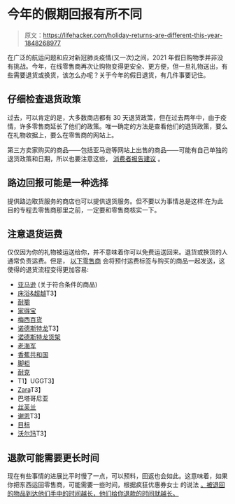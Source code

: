 # 今年的假期回报有所不同

> 原文：<https://lifehacker.com/holiday-returns-are-different-this-year-1848268977>

在广泛的航运问题和应对新冠肺炎疫情(又一次)之间，2021 年假日购物季并非没有挑战。今年，在线零售商再次让购物变得更安全、更方便，但一旦礼物送出，有些需要退货或换货，该怎么办呢？关于今年的假日退货，有几件事要记住。



## 仔细检查退货政策

过去，可以肯定的是，大多数商店都有 30 天退货政策，但在过去两年中，由于疫情，许多零售商延长了他们的政策。唯一确定的方法是查看他们的退货政策，要么在礼物收据上，要么在零售商的网站上。

第三方卖家购买的商品——包括亚马逊等网站上出售的商品——可能有自己单独的退货政策和日期，所以也要注意这些， [消费者报告建议](https://www.consumerreports.org/returns-refunds-exchanges/guide-to-returning-gifts-a8582928649/) 。

## 路边回报可能是一种选择

提供路边取货服务的商店也可以提供退货服务。但不要以为事情总是这样:在为此目的专程去零售商那里之前，一定要和零售商核实一下。

## 注意退货运费

仅仅因为你的礼物被运送给你，并不意味着你可以免费运送回来。退货或换货的人通常负责运费。但是， [以下零售商](https://thekrazycouponlady.com/tips/money/holiday-shopping-returns) 会将预付运费标签与购买的商品一起发送，这使得的退货流程变得更加容易:

*   [亚马逊](https://amzn.to/34m8rhr) (关于符合条件的商品)
*   [床浴&超越](https://www.bedbathandbeyond.com/)T3】
*   [耐嚼](http://www.chewy.com/)
*   [家得宝](https://homedepot.sjv.io/c/13418/505941/8154?subId1=4334138&u=https%3A%2F%2Fwww.homedepot.com%2F)
*   [梅西百货](https://click.linksynergy.com/deeplink?id=ieeCJFIcszE&mid=3184&u1=4334138&murl=https%3A%2F%2Fwww.macys.com%2F)
*   [诺德斯特龙](https://click.linksynergy.com/deeplink?id=ieeCJFIcszE&mid=1237&u1=4334138&murl=https%3A%2F%2Fwww.nordstrom.com%2F)T3】
*   [诺德斯特龙货架](https://www.pjatr.com/t/R0JJSkdNSElCTE1JSEtCRkdFTE5I?sid=4334138&website=164349&url=https%3A%2F%2Fwww.nordstromrack.com%2F)
*   [老海军](https://gap.igs4ds.net/c/13418/821954/5555?subId1=4334138&u=https%3A%2F%2Foldnavy.gap.com%2F)
*   [香蕉共和国](https://gap.igs4ds.net/c/13418/821952/5554?subId1=4334138&u=https%3A%2F%2Fbananarepublic.gap.com%2F)
*   [脚柜](https://www.footlocker.com/)
*   [耐克](https://track.flexlinkspro.com/a.ashx?foid=1047725.A168490&foc=17&fot=9999&fos=1&fobs=4334138&url=https%3A%2F%2Fwww.nike.com%2F)
*   T1】UGGT3】
*   [Zara](https://www.zara.com/us/)T3】
*   巴塔哥尼亚
*   [丝芙兰](https://click.linksynergy.com/deeplink?id=ieeCJFIcszE&mid=2417&u1=4334138&murl=https%3A%2F%2Fwww.sephora.com%2F)
*   [谢恩](https://shareasale.com/r.cfm?b=374756&u=467687&m=39236&urllink=us%2Eshein%2Ecom%2F%3Fref%3Dwww%26rep%3Ddir%26ret%3Dus&afftrack=4334138)T3】
*   [目标](https://goto.target.com/c/13418/79126/2092?subId1=4334138&u=https%3A%2F%2Fwww.target.com%2F)
*   [沃尔玛](https://goto.walmart.com/c/13418/686333/9383?subId1=4334138&sourceid=imp_000011112222333344&u=https%3A%2F%2Fwww.walmart.com%2F&veh=aff)T3】

## **退款可能需要更长时间**

现在有些事情的进展比平时慢了一点，可以预料，回返也会如此。这意味着，如果你把东西运回零售商，可能需要一些时间，根据疯狂优惠券女士 的说法 [。被退回的物品到达他们手中的时间越长，他们给你退款的时间就越长。](https://thekrazycouponlady.com/tips/money/holiday-shopping-returns)